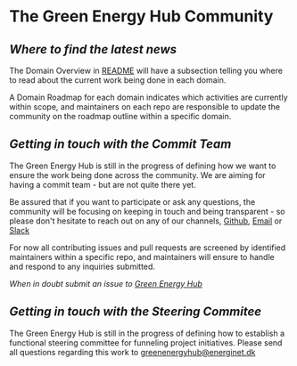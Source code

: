 # The Green Energy Hub Community

## *Where to find the latest news*

The Domain Overview in [README](README.md) will have a subsection telling you where to read about the current work being done in each domain.

A Domain Roadmap for each domain indicates which activities are currently within scope, and maintainers on each repo are responsible to update the community on the roadmap outline within a specific domain.
<br>

## *Getting in touch with the Commit Team*

The Green Energy Hub is still in the progress of defining how we want to ensure the work being done across the community. We are aiming for having a commit team - but are not quite there yet.

Be assured that if you want to participate or ask any questions, the community will be focusing on keeping in touch and being transparent - so please don't hesitate to reach out on any of our channels, [Github](https://github.com/Energinet-DataHub/green-energy-hub), [Email](mailto:greenenergyhub@energinet.dk) or [Slack](https://join.slack.com/t/greenenergyhub/shared_invite/zt-ik120p69-h8sysERkqRGS0Fj6adKqBw)

For now all contributing issues and pull requests are screened by identified maintainers within a specific repo, and maintainers will ensure to handle and respond to any inquiries submitted.

*When in doubt submit an issue to [Green Energy Hub](https://github.com/Energinet-DataHub/green-energy-hub)*
<br>

## *Getting in touch with the Steering Commitee*

The Green Energy Hub is still in the progress of defining how to establish a functional steering committee for funneling project initiatives. Please send all questions regarding this work to [greenenergyhub@energinet.dk](mailto:greenenergyhub@energinet.dk)
<br>
